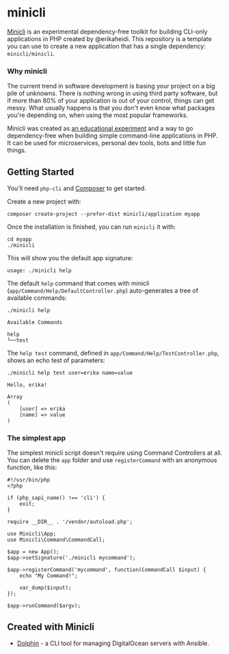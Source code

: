 # minicli

[Minicli](https://github.com/minicli/minicli) is an experimental dependency-free toolkit for building CLI-only applications in PHP created by @erikaheidi.
This repository is a template you can use to create a new application that has a single dependency: `minicli/minicli`.

### Why minicli

The current trend in software development is basing your project on a big pile of unknowns. There is nothing wrong in using third party software, but if more than 80% of your application is out of your control, things can get messy.
What usually happens is that you don't even know what packages you're depending on, when using the most popular frameworks.

Minicli was created as [an educational experiment](https://dev.to/erikaheidi/bootstrapping-a-cli-php-application-in-vanilla-php-4ee) and a way to go dependency-free when building simple command-line applications in PHP. It can be used for microservices, personal dev tools, bots and little fun things.


## Getting Started

You'll need `php-cli` and [Composer](https://getcomposer.org/) to get started.

Create a new project with:

```
composer create-project --prefer-dist minicli/application myapp
```

Once the installation is finished, you can run `minicli` it with:

```
cd myapp
./minicli
```

This will show you the default app signature:

```
usage: ./minicli help
```

The default `help` command that comes with minicli (`app/Command/Help/DefaultController.php`) auto-generates a tree of available commands:

```
./minicli help
```

```
Available Commands

help
└──test

```

The `help test` command, defined in `app/Command/Help/TestController.php`, shows an echo test of parameters:

```
./minicli help test user=erika name=value
```

```
Hello, erika!

Array
(
    [user] => erika
    [name] => value
)
```

### The simplest app

The simplest minicli script doesn't require using Command Controllers at all. You can delete the `app` folder and use `registerCommand` with an anonymous function, like this:

```
#!/usr/bin/php
<?php

if (php_sapi_name() !== 'cli') {
    exit;
}

require __DIR__ . '/vendor/autoload.php';

use Minicli\App;
use Minicli\Command\CommandCall;

$app = new App();
$app->setSignature('./minicli mycommand');

$app->registerCommand('mycommand', function(CommandCall $input) {
    echo "My Command!";

    var_dump($input);
});

$app->runCommand($argv);
```

## Created with Minicli

- [Dolphin](https://github.com/do-community/dolphin) - a CLI tool for managing DigitalOcean servers with Ansible.
